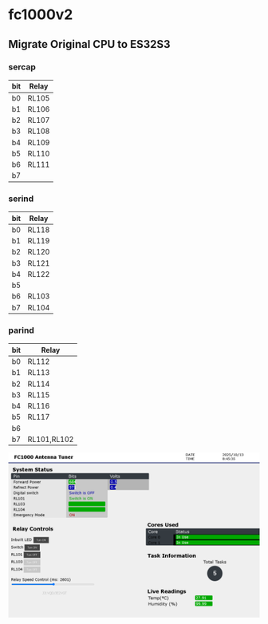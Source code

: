 # fc1000v2
## Migrate Original CPU to ES32S3

### sercap
| bit | Relay
|---|---
| b0 | RL105
| b1 | RL106
| b2 | RL107
| b3 | RL108
| b4 | RL109
| b5 | RL110
| b6 | RL111
| b7 | 

### serind
| bit | Relay
|---|---
| b0 | RL118
| b1 | RL119
| b2 | RL120
| b3 | RL121
| b4 |RL122
| b5 | 
| b6 | RL103
| b7 | RL104

### parind
| bit | Relay
|---|---
| b0 | RL112
| b1 | RL113
| b2 | RL114
| b3 | RL115
| b4 | RL116
| b5 | RL117
| b6 | 
| b7 | RL101,RL102

![alt text](image/ScreenShot.png)







